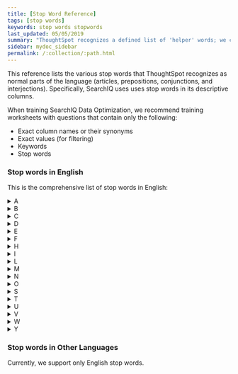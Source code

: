 ```yaml
---
title: [Stop Word Reference]
tags: [stop words]
keywords: stop words stopwords
last_updated: 05/05/2019
summary: "ThoughtSpot recognizes a defined list of 'helper' words; we call them **stop words**."
sidebar: mydoc_sidebar
permalink: /:collection/:path.html
---
```

This reference lists the various stop words that ThoughtSpot recognizes as
normal parts of the language (articles, prepositions, conjunctions, and
interjections). Specifically, SearchIQ uses uses stop words in its
descriptive columns.

When training SearchIQ Data Optimization, we recommend training worksheets with
questions that contain only the following:

 - Exact column names or their synonyms
 - Exact values (for filtering)
 - Keywords
 - Stop words

### Stop words in English

This is the comprehensive list of stop words in English:
<details>
<summary>A</summary>
a
about
again
against
am
an
any
are
arent
as
at
</details>
<details>
<summary>B</summary>
be
because
been
being
both
but
</details>
<details>
<summary>C</summary>
cant
cannot
could
couldnt
</details>
<details>
<summary>D</summary>
did
didnt
do
does
doesnt
doing
dont
down
during
</details>
<details>
<summary>E</summary>
each
</details>
<details>
<summary>F</summary>
few
for
from
further
</details>
<details>
<summary>H</summary>
had
hadnt
has
hasnt
have
havent
having
he
her
here
hers
herself
him
himself
his
how
</details>
<details>
<summary>I</summary>
i
if
in
into
is
isnt
it
its
itself
</details>
<details>
<summary>L</summary>
let
</details>
<details>
<summary>M</summary>
me
mustnt
my
myself
</details>
<details>
<summary>N</summary>
nor
</details>
<details>
<summary>O</summary>
of
off
on
once
only
or
other
ought
our
ours
ourselves
out
over
</details>
<details>
<summary>S</summary>
same
she
should
shouldnt
so
some
such
</details>
<details>
<summary>T</summary>
than
that
the
their
theirs
them
themselves
then
there
these
they
this
those
through
to
too
</details>
<details>
<summary>U</summary>
under
until
up
</details>
<details>
<summary>V</summary>
very
</details>
<details>
<summary>W</summary>
was
wasnt
we
were
werent
what
which
while
whom
why
wont
would
wouldnt
</details>
<details>
<summary>Y</summary>
you
your
yours
yourself
yourselves
</details>

### Stop words in Other Languages

Currently, we support only English stop words.
